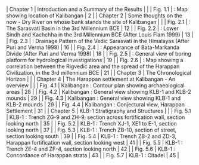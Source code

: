 
| Chapter 1 | Introduction and a Summary of the Results                          |    |
| Fig. 1.1 | : Map showing location of Kalibangan                                | 2  |
| Chapter 2 | Some thoughts on the now - Dry River on whose bank stands the site of Kalibangan |    |
| Fig. 2.1 | : The Sarasvati Basin in the 3rd Millennium BCE                     | 12 |
| Fig. 2.2 | : Lower Sindh and Kachchha in the 3rd Millennium BCE (After Louis Flam 1999) | 13 |
| Fig. 2.3 | : Drainage Pattern of the Vedic Sarasvati in the Himalayas (After Puri and Verma 1998) | 16 |
| Fig. 2.4 | : Appearance of Bata-Markanda Divide (After Puri and Verma 1998)    | 18 |
| Fig. 2.5 | : General view of boring platform for hydrological investigations | 19 |
| Fig. 2.6 | : Map showing a correlation between the Rigvedic area and the spread of the Harappan Civilization, in the 3rd millennium BCE | 21 |
| Chapter 3 | The Chronological Horizon                                          |    |
| Chapter 4 | The Harappan settlement at Kalibangan - An overview                |    |
| Fig. 4.1 | Kalibangan : Contour plan showing archaeological areas              | 28 |
| Fig. 4.2 | Kalibangan : General view showing KLB-1 and KLB-2 mounds          | 29 |
| Fig. 4.3 | Kalibangan : General view showing KLB-1 and KLB-2 mounds          | 29 |
| Fig. 4.4 | Kalibangan : Conjectural view, Harappan Settlement                 | 31 |
| Chapter 5 | KLB-1 Stratigraphy and Structures                                  |    |
| Fig. 5.1 | KLB-1 : Trench ZG-9 and ZH-9, section across fortification wall, section looking north | 35 |
| Fig. 5.2 | KLB-1 : Trench XJ-1, XE1 to E-1, section looking north             | 37 |
| Fig. 5.3 | KLB-1 : Trench ZB-10, section of street, section looking south    | 39 |
| Fig. 5.4 | KLB-1 : Trench ZB-2 and ZD-3, Harappan fortification wall, section looking west | 41 |
| Fig. 5.5 | KLB-1 : Trench ZE-4 and ZF-4, section looking north             | 42 |
| Fig. 5.6 | KLB-1 : Concordance of Harappan strata                             | 43 |
| Fig. 5.7 | KLB-1 : Citadel                                                    | 45 |